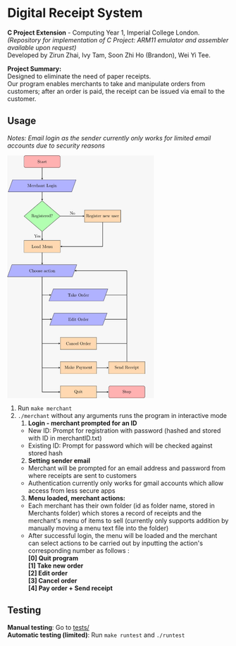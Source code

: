 # Digital Receipt System
**C Project Extension** - Computing Year 1, Imperial College London.\
_(Repository for implementation of C Project: ARM11 emulator and assembler available upon request)_\
Developed by Zirun Zhai, Ivy Tam, Soon Zhi Ho (Brandon), Wei Yi Tee.

**Project Summary:**\
Designed to eliminate the need of paper receipts. \
Our program enables merchants to take and manipulate orders from customers; after an order is paid, the receipt can be issued via email to the customer. 


## Usage
_Notes: Email login as the sender currently only works for limited email accounts due to security reasons_

<img src="doc/final_design.jpeg" alt="Digital Receipt System" align="center" height="550"><br/>
1. Run `make merchant`
2. `./merchant` without any arguments runs the program in interactive mode
	1. **Login - merchant prompted for an ID**
	  *  New ID: Prompt for registration with password (hashed and stored with ID in merchantID.txt)
	  *  Existing ID: Prompt for password which will be checked against stored hash
	2. **Setting sender email**
	  * Merchant will be prompted for an email address and password from where receipts are sent to customers
	  * Authentication currently only works for gmail accounts which allow access from less secure apps
	3. **Menu loaded, merchant actions:**
	  * Each merchant has their own folder (id as folder name, stored in Merchants folder) which stores a record of receipts and the merchant's menu of items to sell (currently only supports addition by manually moving a menu text file into the folder)
	  * After successful login, the menu will be loaded and the merchant can select actions to be carried out by inputting the action's corresponding number as follows :\
	  **[0] Quit program\
    [1] Take new order\
    [2] Edit order\
    [3] Cancel order\
    [4] Pay order + Send receipt**



## Testing 
**Manual testing**: Go to [tests/](tests/)\
**Automatic testing (limited)**: Run `make runtest` and `./runtest`



